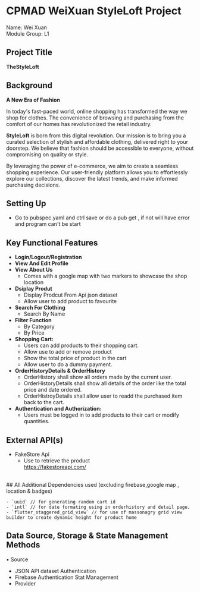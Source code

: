 # CPMAD WeiXuan StyleLoft Project 
Name: Wei Xuan <br>
Module Group: L1
<br> 
## Project Title
**TheStyleLoft** <br>
## Background
**A New Era of Fashion**

In today's fast-paced world, online shopping has transformed the way we shop for clothes. The convenience of browsing and purchasing from the comfort of our homes has revolutionized the retail industry.

**StyleLoft** is born from this digital revolution. Our mission is to bring you a curated selection of stylish and affordable clothing, delivered right to your doorstep. We believe that fashion should be accessible to everyone, without compromising on quality or style.

By leveraging the power of e-commerce, we aim to create a seamless shopping experience. Our user-friendly platform allows you to effortlessly explore our collections, discover the latest trends, and make informed purchasing decisions.
<br>

## Setting Up
-  Go to pubspec.yaml and ctrl save or do a pub get , if not will have error and program can't be start

## Key Functional Features
-  **Login/Logout/Registration**
-  **View And Edit Profile**
-  **View About Us**
    - Comes with a google map with two markers to showcase the shop location<br>
-  **Dsiplay Produt**
    -  Display Prodcut From Api json dataset<br>
    -  Allow user to add product to favourite<br>
-  **Search For Clothing**
    - Search By Name<br>
-  **Filter Function**
    -  By Category<br>
    -  By Price <br>
-  **Shopping Cart:**
    - Users can add products to their shopping cart.
    - Allow use to add or remove product
    - Show the total price of product in the cart
    - Allow user to do a dummy payment.
-  **OrderHistoryDetails & OrderHistory**
    - OrderHistory shall show all orders made by the current user.
    - OrderHistoryDetails shall show all details of the order like the total price and date ordered.
    - OrderHistroyDetails shall allow user to readd the purchased item back to the cart.
-  **Authentication and Authorization:**
    - Users must be logged in to add products to their cart or modify quantities.



## External API(s)
- FakeStore Api 
  - Use to retrieve the product<br>
https://fakestoreapi.com/
<br> 
## All Additional Dependencies used (excluding firebase,google map , location & badges)

```
- `uuid` // for generating random cart id
- `intl` // for date formating using in orderhistory and detail page.
- `flutter_staggered_grid_view` // for use of massonagry grid view builder to create dynamic height for product home 
```

## Data Source, Storage & State Management Methods <br>
• Source
- JSON API dataset
Authentication
- Firebase Authentication
Stat Management
- Provider 


